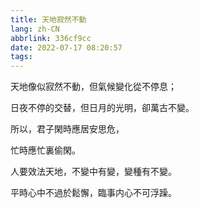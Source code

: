 ```yaml
---
title: 天地寂然不動
lang: zh-CN
abbrlink: 336cf9cc
date: 2022-07-17 08:20:57
tags:
---
```


天地像似寂然不動，但氣候變化從不停息；

日夜不停的交替，但日月的光明，卻萬古不變。

所以，君子閑時應居安思危，

忙時應忙裏偷閑。

人要效法天地，不變中有變，變種有不變。

平時心中不過於鬆懈，臨事内心不可浮躁。
